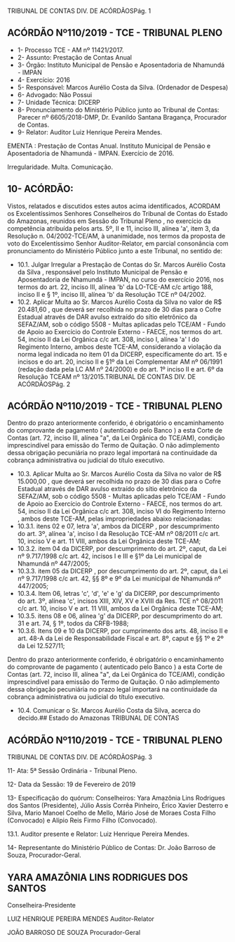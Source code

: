 TRIBUNAL DE CONTAS DIV. DE ACÓRDÃOSPág. 1

## ACÓRDÃO Nº110/2019 - TCE - TRIBUNAL PLENO

- 1- Processo TCE - AM nº 11421/2017.
- 2- Assunto: Prestação de Contas Anual
- 3- Órgão: Instituto Municipal de Pensão e Aposentadoria de Nhamundá - IMPAN
- 4- Exercício: 2016
- 5- Responsável: Marcos Aurélio Costa da Silva. (Ordenador de Despesa)
- 6- Advogado: Não Possui
- 7- Unidade Técnica: DICERP
- 8- Pronunciamento  do  Ministério  Público  junto  ao  Tribunal  de  Contas: Parecer  nº 6605/2018-DMP, Dr. Evanildo Santana Bragança, Procurador de Contas.
- 9- Relator: Auditor Luiz Henrique Pereira Mendes.

EMENTA : Prestação de Contas  Anual. Instituto Municipal de Pensão e Aposentadoria de Nhamundá - IMPAN. Exercício de 2016.

Irregularidade. Multa. Comunicação.

## 10-  ACÓRDÃO:

Vistos, relatados e discutidos estes autos acima identificados, ACORDAM os Excelentíssimos Senhores Conselheiros do Tribunal de Contas do Estado do Amazonas, reunidos em Sessão do Tribunal Pleno , no exercício da competência atribuída pelos arts. 5º, II e 11, inciso III, alínea 'a', item 3, da Resolução n. 04/2002-TCE/AM, à unanimidade, nos  termos  da  proposta  de  voto  do  Excelentíssimo  Senhor  Auditor-Relator, em parcial consonância com pronunciamento do Ministério Público junto a este Tribunal, no sentido de:

- 10.1. Julgar Irregular a Prestação de Contas do Sr. Marcos Aurélio Costa da Silva , responsável pelo Instituto Municipal de Pensão e Aposentadoria de Nhamundá - IMPAN, no curso do exercício 2016, nos termos do art. 22, inciso III, alínea 'b' da LO-TCE-AM c/c artigo 188, inciso II e § 1º, inciso III, alínea 'b' da Resolução TCE nº 04/2002.
- 10.2. Aplicar  Multa ao Sr.  Marcos  Aurélio  Costa  da  Silva no  valor  de R$ 20.481,60 ,  que  deverá ser recolhida  no  prazo de  30  dias  para  o  Cofre Estadual através de DAR  avulso extraído do sítio eletrônico da SEFAZ/AM, sob o código 5508 - Multas aplicadas pelo TCE/AM - Fundo de Apoio ao Exercício do Controle Externo - FAECE, nos termos do art. 54, inciso II da Lei Orgânica c/c art. 308, inciso I, alínea 'a' I do Regimento Interno, ambos deste TCE-AM, considerando a violação da norma legal indicada no item 01 da DICERP, especificamente do art. 15 e incisos e do art. 20, inciso II e §1º da Lei Complementar AM nº 06/1991 (redação dada pela LC AM nº 24/2000) e do art. 1º inciso II e art. 6º da Resolução TCEAM nº 13/2015.TRIBUNAL DE CONTAS DIV. DE ACÓRDÃOSPág. 2

## ACÓRDÃO Nº110/2019 - TCE - TRIBUNAL PLENO

Dentro do prazo anteriormente conferido, é obrigatório o encaminhamento do comprovante de pagamento ( autenticado pelo Banco ) a esta Corte de Contas  (art.  72,  inciso  III,  alínea  "a",  da  Lei  Orgânica  do  TCE/AM), condição  imprescindível  para  emissão  do  Termo  de  Quitação.  O  não adimplemento dessa obrigação  pecuniária  no  prazo  legal  importará  na continuidade da cobrança administrativa ou judicial do título executivo.

- 10.3. Aplicar  Multa ao Sr.  Marcos  Aurélio  Costa  da  Silva no  valor de R$ 15.000,00 ,  que  deverá ser recolhida  no  prazo de  30  dias  para  o  Cofre Estadual através de DAR  avulso extraído do sítio eletrônico da SEFAZ/AM, sob o código 5508 - Multas aplicadas pelo TCE/AM - Fundo de Apoio ao Exercício do Controle Externo - FAECE, nos termos do art. 54, inciso II da Lei Orgânica c/c art. 308, inciso VI do Regimento Interno , ambos deste TCE-AM, pelas impropriedades abaixo relacionadas:
- 10.3.1. itens 02 e 07, letra 'a', ambos da DICERP , por descumprimento do art. 3º, alínea 'a', inciso I da Resolução TCE-AM nº 08/2011 c/c art. 10, inciso V e art. 11 VIII, ambos da Lei Orgânica deste TCE-AM;
- 10.3.2. item 04 da DICERP, por descumprimento do art. 2º, caput, da Lei nº 9.717/1998 c/c art. 42, incisos I e III e §1º da Lei municipal de Nhamundá nº 447/2005;
- 10.3.3. item 05 da DICERP , por descumprimento do art. 2º, caput, da Lei nº 9.717/1998 c/c art. 42, §§ 8º e 9º da Lei municipal de Nhamundá nº 447/2005;
- 10.3.4. Item 06, letras 'c', 'd', 'e' e 'g' da DICERP, por descumprimento do art. 3º, alínea 'c', incisos XIII, XIV, XV e XVIII da Res. TCE n° 08/2011 c/c art. 10, inciso V e art. 11 VIII, ambos da Lei Orgânica deste TCE-AM;
- 10.3.5. itens 08 e 06, alínea 'g' da DICERP, por descumprimento do art. 31 e art. 74, § 1º, todos da CRFB-1988;
- 10.3.6. Itens 09 e 10 da DICERP, por cumprimento dos arts. 48, inciso II e art. 48-A da Lei de Responsabilidade Fiscal e art. 8º, caput e §§ 1º e 2º da Lei 12.527/11;

Dentro do prazo anteriormente conferido, é obrigatório o encaminhamento do comprovante de pagamento ( autenticado pelo Banco ) a esta Corte de Contas  (art.  72,  inciso  III,  alínea  "a",  da  Lei  Orgânica  do  TCE/AM), condição  imprescindível  para  emissão  do  Termo  de  Quitação.  O  não adimplemento dessa obrigação  pecuniária  no  prazo  legal  importará  na continuidade da cobrança administrativa ou judicial do título executivo.

- 10.4. Comunicar o Sr. Marcos Aurélio Costa da Silva, acerca do decido.## Estado do Amazonas TRIBUNAL DE CONTAS

## ACÓRDÃO Nº110/2019 - TCE - TRIBUNAL PLENO

TRIBUNAL DE CONTAS DIV. DE ACÓRDÃOSPág. 3

11-  Ata: 5ª Sessão Ordinária - Tribunal Pleno.

12-  Data da Sessão: 19 de Fevereiro de 2019

13-  Especificação do quórum: Conselheiros: Yara Amazônia Lins Rodrigues dos Santos (Presidente), Júlio Assis Corrêa Pinheiro, Érico Xavier Desterro e Silva, Mario Manoel Coelho de Mello, Mário José de Moraes Costa Filho (Convocado) e Alípio Reis Firmo Filho (Convocado).

13.1. Auditor presente e Relator: Luiz Henrique Pereira Mendes.

14-  Representante  do  Ministério  Público  de  Contas: Dr. João  Barroso  de  Souza, Procurador-Geral.

## YARA AMAZÔNIA LINS RODRIGUES DOS SANTOS

Conselheira-Presidente

LUIZ HENRIQUE PEREIRA MENDES Auditor-Relator

JOÃO BARROSO DE SOUZA Procurador-Geral